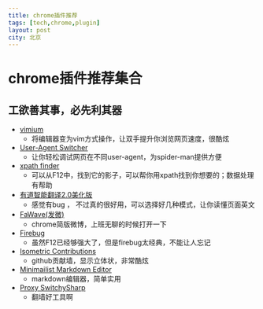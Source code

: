 ```yaml
---
title: chrome插件推荐
tags: [tech,chrome,plugin]
layout: post
city: 北京
---
```



chrome插件推荐集合
=================

工欲善其事，必先利其器
-----------
+ [vimium]()
	- 将编辑器变为vim方式操作，让双手提升你浏览网页速度，很酷炫
+ [User-Agent Switcher]()
	- 让你轻松调试网页在不同user-agent，为spider-man提供方便
+ [xpath finder]()
	- 可以从F12中，找到它的影子，可以帮你用xpath找到你想要的；数据处理有帮助
+ [有道智能翻译2.0美化版]()
	- 感觉有bug ， 不过真的很好用，可以选择好几种模式，让你读懂页面英文
+ [FaWave(发微)]()
	- chrome简版微博，上班无聊的时候打开一下
+ [Firebug]()
	- 虽然F12已经够强大了，但是firebug太经典，不能让人忘记
+ [Isometric Contributions]()
	- github贡献墙，显示立体状，非常酷炫
+ [Minimailist Markdown Editor]()
	- markdown编辑器，简单实用
+ [Proxy SwitchySharp]()
	- 翻墙好工具啊